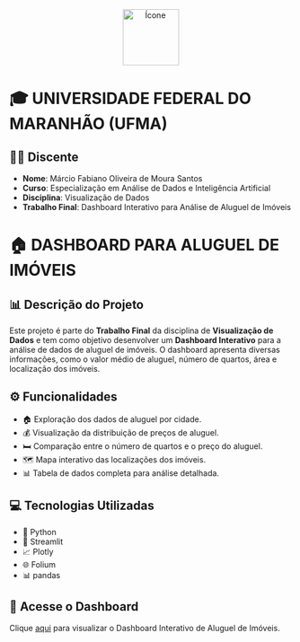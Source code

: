 <div align="center">
    <img src="https://ugc.production.linktr.ee/329b4e3b-a2fa-455d-a807-bb48389df7cf_An-YBZ6J-Q4Wk6nF-yI5vLPeTuoHUSWexC-rnOiENQjHUdUkWasLWy3QrL-Qcv5J42e92BUA-bGwyJZsaxJYG-H53WjyLeLs-pb9.jpeg" alt="Ícone" width="100" height="100">
</div>

# :mortar_board: **UNIVERSIDADE FEDERAL DO MARANHÃO (UFMA)**

## :student: **Discente**
- **Nome**: Márcio Fabiano Oliveira de Moura Santos
- **Curso**: Especialização em Análise de Dados e Inteligência Artificial
- **Disciplina**: Visualização de Dados
- **Trabalho Final**: Dashboard Interativo para Análise de Aluguel de Imóveis

# :house: DASHBOARD PARA ALUGUEL DE IMÓVEIS

## :bar_chart: **Descrição do Projeto**
Este projeto é parte do **Trabalho Final** da disciplina de **Visualização de Dados** e tem como objetivo desenvolver um **Dashboard Interativo** para a análise de dados de aluguel de imóveis. O dashboard apresenta diversas informações, como o valor médio de aluguel, número de quartos, área e localização dos imóveis.

## :gear: **Funcionalidades**
- :house: Exploração dos dados de aluguel por cidade.
- :moneybag: Visualização da distribuição de preços de aluguel.
- :bed: Comparação entre o número de quartos e o preço do aluguel.
- :world_map: Mapa interativo das localizações dos imóveis.
- :bar_chart: Tabela de dados completa para análise detalhada.

## :computer: **Tecnologias Utilizadas**
- :snake: Python
- :rocket: Streamlit
- :chart_with_upwards_trend: Plotly
- :globe_with_meridians: Folium
- :bar_chart: pandas

## :link: **Acesse o Dashboard**
Clique <a href="https://trabalhofinal-nqzekz2tvf6gzh6zki95qv.streamlit.app/" target="_blank">aqui</a> para visualizar o Dashboard Interativo de Aluguel de Imóveis.
